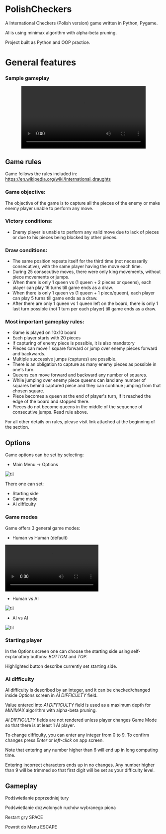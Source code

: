 # PolishCheckers
A International Checkers (Polish version)  game written in Python, Pygame.

AI is using minimax algorithm with alpha-beta pruning.

Project built as Python and OOP practice.

# General features

### Sample gameplay

<div align="center">
  <video src="showoff/mp4/ai_v_h.mp4" width="400" />
</div>



## Game rules

Game follows the rules included in:
https://en.wikipedia.org/wiki/International_draughts

### Game objective:

The objective of the game is to capture all the pieces of the enemy or make enemy player unable to perform any move.

### Victory conditions:
- Enemy player is unable to perform any valid move due to lack of pieces or due to his pieces being blocked by other pieces.

### Draw conditions:
- The same position repeats itself for the third time (not necessarily consecutive), with the same player having the move each time.
- During 25 consecutive moves, there were only king movements, without piece movements or jumps.
- When there is only 1 queen vs (1 queen + 2 pieces or queens), each player can play 16 turns till game ends as a draw.
- When there is only 1 queen vs (1 queen + 1 piece/queen), each player can play 5 turns till game ends as a draw.
- After there are only 1 queen vs 1 queen left on the board, there is only 1 last turn possible (not 1 turn per each player) till game ends as a draw.


### Most important gameplay rules:
- Game is played on 10x10 board
- Each player starts with 20 pieces
- If capturing of enemy piece is possible, it is also mandatory
- Pieces can move 1 square forward or jump over enemy pieces forward and backwards.
- Multiple successive jumps (captures) are possible.
- There is an obligation to capture as many enemy pieces as possible in one's turn.
- Queens can move forward and backward any number of squares.
- While jumping over enemy piece queens can land any number of squares behind captured piece and they can continue jumping from that chosen square.
- Piece becomes a queen at the end of player's turn, if it reached the edge of the board and stopped there.
- Pieces do not become queens in the middle of the sequence of consecutive jumps. Read rule above.

For all other details on rules, please visit link attached at the beginning of the section.

## Options
Game options can be set by selecting:
- Main Menu -> Options 

![til](./showoff/gifs/options.gif)


There one can set:
- Starting side
- Game mode
- AI difficulty

### Game modes

Game offers 3 general game modes:
- Human vs Human (default)

![til](./showoff/mp4/h_v_h.mp4)
- Human vs AI

![til](./showoff/gifs/ai_v_h.gif)

- AI vs AI

![til](./showoff/gifs/ai_v_ai.gif)


### Starting player

In the Options screen one can choose the starting side using self-explanatory buttons: *BOTTOM* and *TOP*.

Highlighted button describe currently set starting side.


### AI difficulty

AI difficulty is described by an integer, and it can be checked/changed inside Options screen in *AI DIFFICULTY* field.

Value entered into *AI DIFFICULTY* field is used as a maximum depth for *MINIMAX* algorithm with alpha-beta pruning.

*AI DIFFICULTY* fields are not rendered unless player changes Game Mode so that there is at least 1 AI player.


To change difficulty, you can enter any integer from 0 to 9. 
To confirm changes press *Enter* or *left-click* on app screen.

Note that entering any number higher than 6 will end up in long computing time.

Entering incorrect characters ends up in no changes.
Any number higher than 9 will be trimmed so that first digit will be set as your difficulty level.


## Gameplay

Podświetlanie poprzedniej tury

Podświetlanie dozwolonych ruchów wybranego piona

Restart gry SPACE

Powrót do Menu ESCAPE


